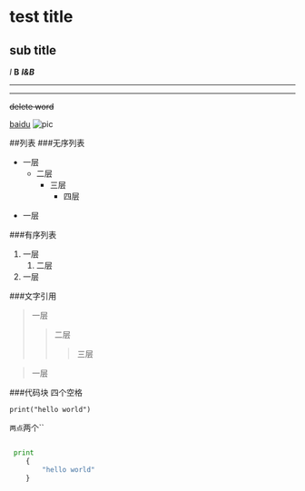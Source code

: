 # test title
## sub title

*I*
**B**
***I&B***

- - -
* * *
~~delete word~~

[baidu](https://www.vaidu.com)
![pic](https://cn.bing.com/images/search?q=%E5%9B%BE%E7%89%87&FORM=IQFRBA&id=4929EB0212CFAC8CB6AB59DB53A9D2D99C54FF6A)

##列表
###无序列表
+ 一层
    - 二层
        * 三层
          * 四层
* 一层

###有序列表
1. 一层
    1. 二层
2. 一层

###文字引用
>一层
>>二层
>>>三层

>一层

###代码块
四个空格

    print("hello world")

``两点``两个``

```python

 print
    {
        "hello world"
    }
```
